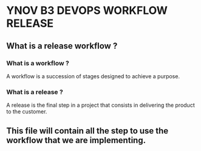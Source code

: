 # YNOV B3 DEVOPS WORKFLOW RELEASE

## What is a release workflow ?
### What is a workflow ?
A workflow is a succession of stages designed to achieve a purpose.
### What is a release ?
A release is the final step in a project that consists in delivering the product to the customer.

## This file will contain all the step to use the workflow that we are implementing.

